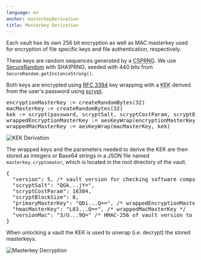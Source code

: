 ```yaml
---
language: en
anchor: masterkeyDerivation
title: Masterkey Derivation
---
```

<p class="lead">Each vault has its own 256 bit encryption as well as MAC masterkey used for encryption of file specific keys and file authentication, respectively.</p>

These keys are random sequences generated by a <abbr title="Cryptographically secure pseudorandom number generator" class="initialism">CSPRNG</abbr>. We use <a href="http://docs.oracle.com/javase/8/docs/api/java/security/SecureRandom.html">SecureRandom</a> with SHA1PRNG, seeded with 440 bits from <code>SecureRandom.getInstanceStrong()</code>.

Both keys are encrypted using <a href="https://tools.ietf.org/html/rfc3394" target="_blank">RFC 3394</a> key wrapping with a <abbr title="Key-encryption key" class="initialism">KEK</abbr> derived from the user&apos;s password using <a href="https://en.wikipedia.org/wiki/Scrypt" target="_blank">scrypt</a>.

<pre>
encryptionMasterKey := createRandomBytes(32)
macMasterKey := createRandomBytes(32)
kek := scrypt(password, scryptSalt, scryptCostParam, scryptBlockSize)
wrappedEncryptionMasterKey := aesKeyWrap(encryptionMasterKey, kek)
wrappedMacMasterKey := aesKeyWrap(macMasterKey, kek)
</pre>

<img class="article-img" src="/img/architecture/key-derivation.png" srcset="/img/architecture/key-derivation.png 1x, /img/architecture/key-derivation@2x.png 2x" alt="KEK Derivation" />

The wrapped keys and the parameters needed to derive the KEK are then stored as integers or Base64 strings in a JSON file named <code>masterkey.cryptomator</code>, which is located in the root directory of the vault.

<pre>
{
  "version": 5, /* vault version for checking software compatibility */
  "scryptSalt": "QGk...jY=",
  "scryptCostParam": 16384,
  "scryptBlockSize": 8,
  "primaryMasterKey": "QDi...Q==", /* wrappedEncryptionMasterKey */
  "hmacMasterKey": "L83...Q==", /* wrappedMacMasterKey */
  "versionMac": "3/U...9Q=" /* HMAC-256 of vault version to prevent undetected downgrade attacks */
}
</pre>

When unlocking a vault the KEK is used to unwrap (i.e. decrypt) the stored masterkeys.

<img class="article-img" src="/img/architecture/masterkey-decryption.png" srcset="/img/architecture/masterkey-decryption.png 1x, /img/architecture/masterkey-decryption@2x.png 2x" alt="Masterkey Decryption" />
